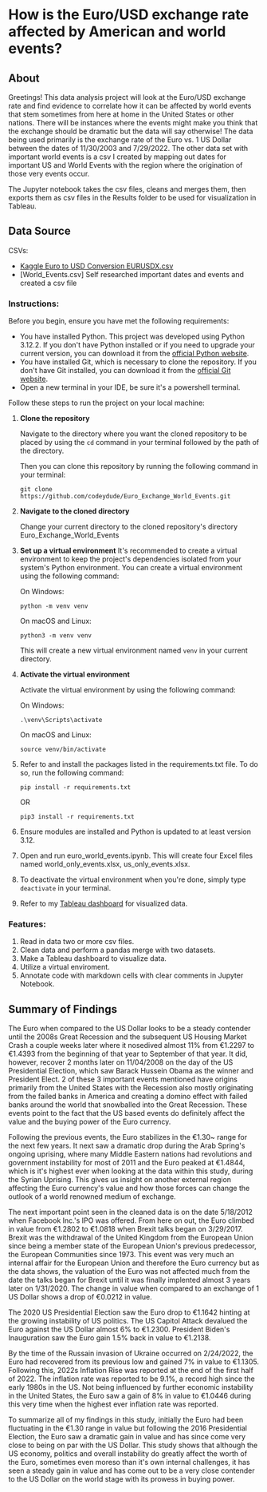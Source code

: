 # How is the Euro/USD exchange rate affected by American and world events?

## About
Greetings! This data analysis project will look at the Euro/USD exchange rate and find evidence to correlate how it can be affected by world events that stem sometimes from here at home in the United States or other nations. There will be instances where the events might make you think that the exchange should be dramatic but the data will say otherwise! The data being used primarily is the exchange rate of the Euro vs. 1 US Dollar between the dates of 11/30/2003 and 7/29/2022. The other data set with important world events is a csv I created by mapping out dates for important US and World Events with the region where the origination of those very events occur.

The Jupyter notebook takes the csv files, cleans and merges them, then exports them as csv files in the Results folder to be used for visualization in Tableau.

## Data Source
CSVs:
- [Kaggle Euro to USD Conversion EURUSDX.csv](https://www.kaggle.com/datasets/neelgajare/euro-to-usd-conversion)
- [World_Events.csv] Self researched important dates and events and created a csv file

### Instructions:

Before you begin, ensure you have met the following requirements:

- You have installed Python. This project was developed using Python 3.12.2. If you don't have Python installed or if you need to upgrade your current version, you can download it from the [official Python website](https://www.python.org/downloads/).
- You have installed Git, which is necessary to clone the repository. If you don't have Git installed, you can download it from the [official Git website](https://git-scm.com/downloads).
- Open a new terminal in your IDE, be sure it's a powershell terminal.

Follow these steps to run the project on your local machine:

1. **Clone the repository**

    Navigate to the directory where you want the cloned repository to be placed by using the ```cd``` command in your terminal followed by the path of the directory.

    Then you can clone this repository by running the following command in your terminal:

   ```
   git clone https://github.com/codeydude/Euro_Exchange_World_Events.git
   ```

2. **Navigate to the cloned directory**

   Change your current directory to the cloned repository's directory Euro_Exchange_World_Events

3. **Set up a virtual environment**
    It's recommended to create a virtual environment to keep the project's dependencies isolated from your system's Python environment. You can create a virtual environment using the following command:

    
   On Windows:
   ```
   python -m venv venv
   ```

   On macOS and Linux:
   ```
   python3 -m venv venv
   ```

   This will create a new virtual environment named `venv` in your current directory.

4. **Activate the virtual environment**

    Activate the virtual environment by using the following command:

    On Windows:

    ```
    .\venv\Scripts\activate
    ```

    On macOS and Linux:

    ```
    source venv/bin/activate
    ```

5. Refer to and install the packages listed in the requirements.txt file. To do so, run the following command:
    ```
    pip install -r requirements.txt 
    ```
    OR 
    ```
    pip3 install -r requirements.txt
    ```

6. Ensure modules are installed and Python is updated to at least version 3.12.

7. Open and run euro_world_events.ipynb. This will create four Excel files named world_only_events.xlsx, us_only_events.xlsx.

8. To deactivate the virtual environment when you're done, simply type `deactivate` in your terminal.

9. Refer to my [Tableau dashboard](https://public.tableau.com/app/profile/lavin.lalchandani/viz/Eurovs_WorldEvents/Dashboard1) for visualized data.

### Features:
1. Read in data two or more csv files.
2. Clean data and perform a pandas merge with two datasets.
3. Make a Tableau dashboard to visualize data.
4. Utilize a virtual enviroment.
5. Annotate code with markdown cells with clear comments in Jupyter Notebook.

## Summary of Findings
The Euro when compared to the US Dollar looks to be a steady contender until the 2008s Great Recession and the subsequent US Housing Market Crash a couple weeks later where it nosedived almost 11% from €1.2297 to €1.4393 from the beginning of that year to September of that year. It did, however, recover 2 months later on 11/04/2008 on the day of the US Presidential Election, which saw Barack Hussein Obama as the winner and President Elect. 2 of these 3 important events mentioned have origins primarily from the United States with the Recession also mostly originating from the failed banks in America and creating a domino effect with failed banks around the world that snowballed into the Great Recession. These events point to the fact that the US based events do definitely affect the value and the buying power of the Euro currency.

Following the previous events, the Euro stabilizes in the €1.30~ range for the next few years. It next saw a dramatic drop during the Arab Spring's ongoing uprising, where many Middle Eastern nations had revolutions and government instability for most of 2011 and the Euro peaked at €1.4844, which is it's highest ever when looking at the data within this study, during the Syrian Uprising. This gives us insight on another external region affecting the Euro currency's value and how those forces can change the outlook of a world renowned medium of exchange.

The next important point seen in the cleaned data is on the date 5/18/2012 when Facebook Inc.'s IPO was offered. From here on out, the Euro climbed in value from €1.2802 to €1.0818 when Brexit talks began on 3/29/2017. Brexit was the withdrawal of the United Kingdom from the European Union since being a member state of the European Union's previous predecessor, the European Communities since 1973. This event was very much an internal affair for the European Union and therefore the Euro currency but as the data shows, the valuation of the Euro was not affected much from the date the talks began for Brexit until it was finally implented almost 3 years later on 1/31/2020. The change in value when compared to an exchange of 1 US Dollar shows a drop of €0.0212 in value.

The 2020 US Presidential Election saw the Euro drop to €1.1642 hinting at the growing instability of US politics. The US Capitol Attack devalued the Euro against the US Dollar almost 6% to €1.2300. President Biden's Inauguration saw the Euro gain 1.5% back in value to €1.2138. 

By the time of the Russain invasion of Ukraine occurred on 2/24/2022, the Euro had recovered from its previous low and gained 7% in value to €1.1305. Following this, 2022s Inflation Rise was reported at the end of the first half of 2022. The inflation rate was reported to be 9.1%, a record high since the early 1980s in the US. Not being influenced by further economic instability in the United States, the Euro saw a gain of 8% in value to €1.0446 during this very time when the highest ever inflation rate was reported. 

To summarize all of my findings in this study, initially the Euro had been fluctuating in the €1.30 range in value but following the 2016 Presidential Election, the Euro saw a dramatic gain in value and has since come very close to being on par with the US Dollar. This study shows that although the US economy, politics and overall instability do greatly affect the worth of the Euro, sometimes even moreso than it's own internal challenges, it has seen a steady gain in value and has come out to be a very close contender to the US Dollar on the world stage with its prowess in buying power.